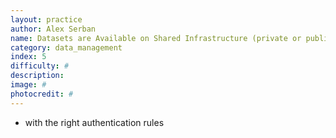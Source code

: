 ```yaml
---
layout: practice
author: Alex Serban
name: Datasets are Available on Shared Infrastructure (private or public)
category: data_management
index: 5
difficulty: #
description:
image: #
photocredit: #
---
```


- with the right authentication rules
